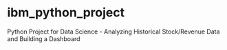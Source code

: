 # ibm_python_project
Python Project for Data Science - Analyzing Historical Stock/Revenue Data and Building a Dashboard
